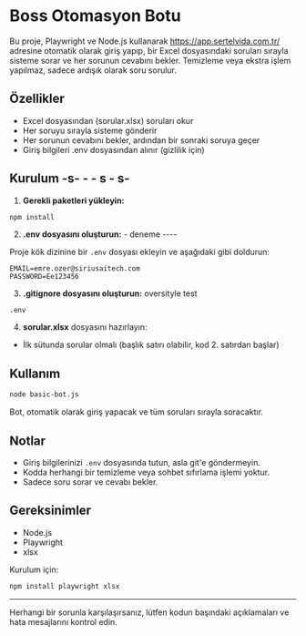 # Boss Otomasyon Botu

Bu proje, Playwright ve Node.js kullanarak https://app.sertelvida.com.tr/ adresine otomatik olarak giriş yapıp, bir Excel dosyasındaki soruları sırayla sisteme sorar ve her sorunun cevabını bekler. Temizleme veya ekstra işlem yapılmaz, sadece ardışık olarak soru sorulur.

## Özellikler
- Excel dosyasından (sorular.xlsx) soruları okur
- Her soruyu sırayla sisteme gönderir
- Her sorunun cevabını bekler, ardından bir sonraki soruya geçer
- Giriş bilgileri .env dosyasından alınır (gizlilik için)

## Kurulum  -s- - - s - s- 

1. **Gerekli paketleri yükleyin:**

```zsh
npm install
```

2. **.env dosyasını oluşturun:** - deneme ----

Proje kök dizinine bir `.env` dosyası ekleyin ve aşağıdaki gibi doldurun:

```
EMAIL=emre.ozer@siriusaitech.com
PASSWORD=Ee123456
```

3. **.gitignore dosyasını oluşturun:** oversityle test

```
.env
```

4. **sorular.xlsx** dosyasını hazırlayın:
- İlk sütunda sorular olmalı (başlık satırı olabilir, kod 2. satırdan başlar)

## Kullanım

```zsh
node basic-bot.js
```

Bot, otomatik olarak giriş yapacak ve tüm soruları sırayla soracaktır.

## Notlar
- Giriş bilgilerinizi `.env` dosyasında tutun, asla git'e göndermeyin.
- Kodda herhangi bir temizleme veya sohbet sıfırlama işlemi yoktur.
- Sadece soru sorar ve cevabı bekler.

## Gereksinimler
- Node.js
- Playwright
- xlsx

Kurulum için:

```zsh
npm install playwright xlsx
```

---

Herhangi bir sorunla karşılaşırsanız, lütfen kodun başındaki açıklamaları ve hata mesajlarını kontrol edin.
